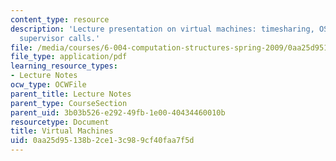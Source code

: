 ```yaml
---
content_type: resource
description: 'Lecture presentation on virtual machines: timesharing, OS kernels, and
  supervisor calls.'
file: /media/courses/6-004-computation-structures-spring-2009/0aa25d95138b2ce13c989cf40faa7f5d_MIT6_004s09_lec18.pdf
file_type: application/pdf
learning_resource_types:
- Lecture Notes
ocw_type: OCWFile
parent_title: Lecture Notes
parent_type: CourseSection
parent_uid: 3b03b526-e292-49fb-1e00-40434460010b
resourcetype: Document
title: Virtual Machines
uid: 0aa25d95-138b-2ce1-3c98-9cf40faa7f5d
---
```

